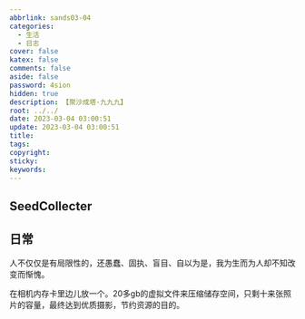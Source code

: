 ```yaml
---
abbrlink: sands03-04
categories:
  - 生活
  - 日志
cover: false
katex: false
comments: false
aside: false
password: 4sion
hidden: true
description: 【聚沙成塔·九九九】
root: ../../
date: 2023-03-04 03:00:51
update: 2023-03-04 03:00:51
title:
tags:
copyright:
sticky:
keywords:
---
```


## SeedCollecter


## 日常

人不仅仅是有局限性的，还愚蠢、固执、盲目、自以为是，我为生而为人却不知改变而惭愧。

在相机内存卡里边儿放一个。20多gb的虚拟文件来压缩储存空间，只剩十来张照片的容量，最终达到优质摄影，节约资源的目的。